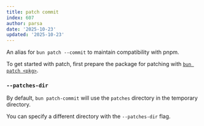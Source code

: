 ```yaml
---
title: patch commit
index: 607
author: parsa
date: '2025-10-23'
updated: '2025-10-23'
---
```

An alias for `bun patch --commit` to maintain compatibility with pnpm.

To get started with patch, first prepare the package for patching with [`bun patch <pkg>`](https://bun.sh/docs/install/patch).

### `--patches-dir`

By default, `bun patch-commit` will use the `patches` directory in the temporary directory.

You can specify a different directory with the `--patches-dir` flag.
